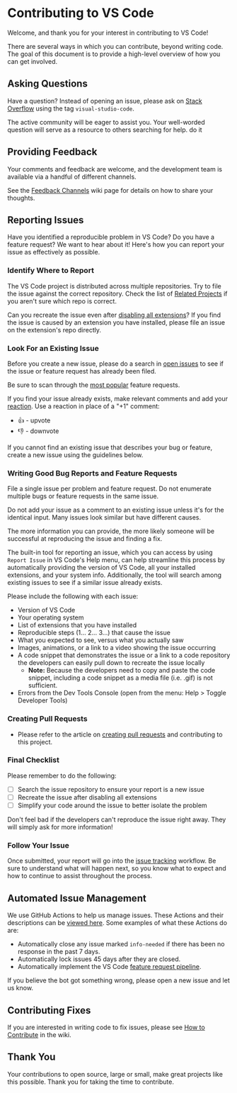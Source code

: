 # Contributing to VS Code

Welcome, and thank you for your interest in contributing to VS Code!

There are several ways in which you can contribute, beyond writing code. The goal of this document is to provide a high-level overview of how you can get involved.

## Asking Questions


Have a question? Instead of opening an issue, please ask on [Stack Overflow](https://stackoverflow.com/questions/tagged/visual-studio-code) using the tag `visual-studio-code`.

The active community will be eager to assist you. Your well-worded question will serve as a resource to others searching for help. do it

## Providing Feedback

Your comments and feedback are welcome, and the development team is available via a handful of different channels.

See the [Feedback Channels](https://github.com/microsoft/vscode/wiki/Feedback-Channels) wiki page for details on how to share your thoughts.

## Reporting Issues

Have you identified a reproducible problem in VS Code? Do you have a feature request? We want to hear about it! Here's how you can report your issue as effectively as possible.

### Identify Where to Report

The VS Code project is distributed across multiple repositories. Try to file the issue against the correct repository. Check the list of [Related Projects](https://github.com/microsoft/vscode/wiki/Related-Projects) if you aren't sure which repo is correct.

Can you recreate the issue even after [disabling all extensions](https://code.visualstudio.com/docs/editor/extension-gallery#_disable-an-extension)? If you find the issue is caused by an extension you have installed, please file an issue on the extension's repo directly.

### Look For an Existing Issue

Before you create a new issue, please do a search in [open issues](https://github.com/microsoft/vscode/issues) to see if the issue or feature request has already been filed.

Be sure to scan through the [most popular](https://github.com/microsoft/vscode/issues?q=is%3Aopen+is%3Aissue+label%3Afeature-request+sort%3Areactions-%2B1-desc) feature requests.

If you find your issue already exists, make relevant comments and add your [reaction](https://github.com/blog/2119-add-reactions-to-pull-requests-issues-and-comments). Use a reaction in place of a "+1" comment:

* 👍 - upvote
* 👎 - downvote

If you cannot find an existing issue that describes your bug or feature, create a new issue using the guidelines below.

### Writing Good Bug Reports and Feature Requests

File a single issue per problem and feature request. Do not enumerate multiple bugs or feature requests in the same issue.

Do not add your issue as a comment to an existing issue unless it's for the identical input. Many issues look similar but have different causes.

The more information you can provide, the more likely someone will be successful at reproducing the issue and finding a fix.

The built-in tool for reporting an issue, which you can access by using `Report Issue` in VS Code's Help menu, can help streamline this process by automatically providing the version of VS Code, all your installed extensions, and your system info. Additionally, the tool will search among existing issues to see if a similar issue already exists.

Please include the following with each issue:

* Version of VS Code
* Your operating system
* List of extensions that you have installed
* Reproducible steps (1... 2... 3...) that cause the issue
* What you expected to see, versus what you actually saw
* Images, animations, or a link to a video showing the issue occurring
* A code snippet that demonstrates the issue or a link to a code repository the developers can easily pull down to recreate the issue locally
  * **Note:** Because the developers need to copy and paste the code snippet, including a code snippet as a media file (i.e. .gif) is not sufficient.
* Errors from the Dev Tools Console (open from the menu: Help > Toggle Developer Tools)

### Creating Pull Requests

* Please refer to the article on [creating pull requests](https://github.com/microsoft/vscode/wiki/How-to-Contribute#pull-requests) and contributing to this project.

### Final Checklist

Please remember to do the following:

* [ ] Search the issue repository to ensure your report is a new issue
* [ ] Recreate the issue after disabling all extensions
* [ ] Simplify your code around the issue to better isolate the problem

Don't feel bad if the developers can't reproduce the issue right away. They will simply ask for more information!

### Follow Your Issue

Once submitted, your report will go into the [issue tracking](https://github.com/microsoft/vscode/wiki/Issue-Tracking) workflow. Be sure to understand what will happen next, so you know what to expect and how to continue to assist throughout the process.

## Automated Issue Management

We use GitHub Actions to help us manage issues. These Actions and their descriptions can be [viewed here](https://github.com/microsoft/vscode-github-triage-actions). Some examples of what these Actions do are:

* Automatically close any issue marked `info-needed` if there has been no response in the past 7 days.
* Automatically lock issues 45 days after they are closed.
* Automatically implement the VS Code [feature request pipeline](https://github.com/microsoft/vscode/wiki/Issues-Triaging#managing-feature-requests).

If you believe the bot got something wrong, please open a new issue and let us know.

## Contributing Fixes

If you are interested in writing code to fix issues, please see [How to Contribute](https://github.com/microsoft/vscode/wiki/How-to-Contribute) in the wiki.

## Thank You

Your contributions to open source, large or small, make great projects like this possible. Thank you for taking the time to contribute.
